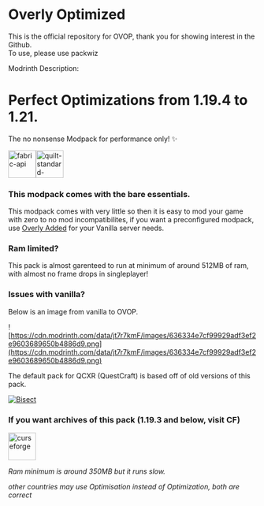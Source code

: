 # Overly Optimized
This is the official repository for OVOP, thank you for showing interest in the Github. <br>
To use, please use packwiz<br>

Modrinth Description:

# Perfect Optimizations from 1.19.4 to 1.21.

The no nonsense Modpack for performance only! ✨

<img alt="fabric-api" height="56" src="https://cdn.jsdelivr.net/npm/@intergrav/devins-badges@3/assets/cozy-minimal/requires/fabric-api_64h.png"><img alt="quilt-standard-libraries" height="56" src="https://cdn.jsdelivr.net/npm/@intergrav/devins-badges@3/assets/cozy-minimal/requires/quilt-standard-libraries_64h.png">

### This modpack comes with the bare essentials.
This modpack comes with very little so then it is easy to mod your game with zero to no mod incompatibilites, if you want a preconfigured modpack, use [Overly Added](https://modrinth.com/modpack/ovad) for your Vanilla server needs.

### Ram limited?
This pack is almost garenteed to run at minimum of around 512MB of ram, with almost no frame drops in singleplayer!

### Issues with vanilla?
Below is an image from vanilla to OVOP.

![https://cdn.modrinth.com/data/jt7r7kmF/images/636334e7cf99929adf3ef2e9603689650b4886d9.png](https://cdn.modrinth.com/data/jt7r7kmF/images/636334e7cf99929adf3ef2e9603689650b4886d9.png)

The default pack for QCXR (QuestCraft) is based off of old versions of this pack.

[![Bisect](https://cdn.modrinth.com/data/cached_images/9af1275fd26bf8a29cc2631f8cb0afbc66ee3547.png 'BH')](https://bisecthosting.com/cartriggerm)

### If you want archives of this pack (1.19.3 and below, visit CF)
[<img alt="curseforge" height="56" src="https://cdn.jsdelivr.net/npm/@intergrav/devins-badges@3/assets/cozy-minimal/available/curseforge_64h.png">](https://www.curseforge.com/minecraft/modpacks/ovop)

*Ram minimum is around 350MB but it runs slow.*

*other countries may use Optimisation instead of Optimization, both are correct*
